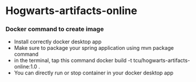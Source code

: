 # Hogwarts-artifacts-online

### Docker command to create image

- Install correctly docker desktop app
- Make sure to package your spring application using mvn package command
- in the terminal, tap this command docker build -t tcu/hogwarts-artifacts-online:1.0 .
- You can directly run or stop container in your docker desktop app
